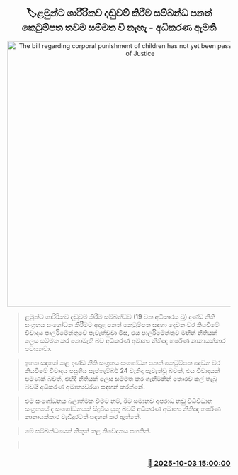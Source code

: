 <p align='center'><b><h2 align='center' title='The bill regarding corporal punishment of children has not yet been passed - Minister of Justice'>🏷ළමුන්ට ශාරීරිකව දඬුවම් කිරීම සම්බන්ධ පනත් කෙටුම්පත තවම සම්මත වී නැහැ - අධිකරණ ඇමති</h2></b></p>
<p align='center'><img src='https://helakuru.sgp1.cdn.digitaloceanspaces.com/esana/images/lib/harshana-nanayakkara.jpg' width='600' alt='The bill regarding corporal punishment of children has not yet been passed - Minister of Justice'></p>

> ළමුන්ට ශාරීරිකව දඬුවම් කිරීම සම්බන්ධව (19 වන අධිකාරය වූ) දණ්ඩ නීති සංග්‍රහය සංශෝධන කිරීමට අදාළ පනත් කෙටුම්පත සඳහා දෙවන වර කියවීමේ විවාදය පාර්ලිමේන්තුවේ පැවැත්වුවා මිස, එය පාර්ලිමේන්තුව මඟින් නීතියක් ලෙස සම්මත කර නොමැති බව අධිකරණ අමාත්‍ය නීතිඥ හර්ෂණ නානායක්කාර පවසනවා.

> ඉහත සඳහන් කළ දණ්ඩ නීති සංග්‍රහය සං‍ශෝධන පනත් කෙටුම්පත දෙවන වර කියවීමේ විවාදය පසුගිය සැප්තැම්බර් 24 වැනිදා පැවැත්වූ බවත්, එය විවාදයක් පමණක් බවත්, එහිදී නීතියක් ලෙස සම්මත කර ගැනීමකින් තොරව කල් තැබූ බවයි අධිකරණ අමාත්‍යවරයා සඳහන් කරන්නේ.

> එම සංශෝධනය බලාත්මක වීමට නම්, ඊට සමානව අපරාධ නඩු විධිවිධාන සංග්‍රහයේ ද සංශෝධනයක් සිදුවිය යුතු බවයි අධිකරණ අමාත්‍ය නීතිඥ හර්ෂණ නානායක්කාර වැඩිදුරටත් සඳහන් කර ඇත්තේ‍.

> මේ සම්බන්ධයෙන් නිකුත් කළ නිවේදනය පහතින්. 

>  



<h3 align='right'><a href='https://www.helakuru.lk/esana/p/114208/'>📅 2025-10-03 15:00:00</a></h3>
